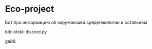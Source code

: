 # Eco-project
Бот про информацию об окружающей среде/экологии и остальном

biblioteki:
discord.py

gaidi:
